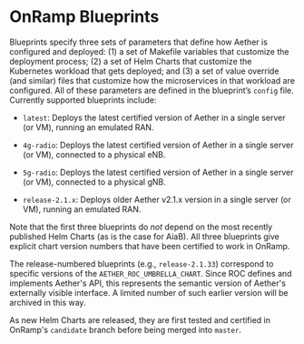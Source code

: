 OnRamp Blueprints
===============

Blueprints specify three sets of parameters that define how
Aether is configured and deployed: (1) a set of Makefile
variables that customize the deployment process; (2) a set
of Helm Charts that customize the Kubernetes workload that
gets deployed; and (3) a set of value override (and similar)
files that customize how the microservices in that workload
are configured. All of these parameters are defined in the
blueprint’s ``config`` file. Currently supported blueprints
include:

* ``latest``: Deploys the latest certified version of Aether in a
   single server (or VM), running an emulated RAN. 

* ``4g-radio``: Deploys the latest certified version of Aether in
   a single server (or VM), connected to a physical eNB. 

* ``5g-radio``: Deploys the latest certified version of Aether in
   a single server (or VM), connected to a physical gNB. 

* ``release-2.1.x``: Deploys older Aether v2.1.x version in a single
    server (or VM), running an emulated RAN.

Note that the first three blueprints do *not* depend on the most
recently published Helm Charts (as is the case for AiaB). All three
blueprints give explicit chart version numbers that have been
certified to work in OnRamp.

The release-numbered blueprints (e.g., ``release-2.1.33``) correspond
to specific versions of the ``AETHER_ROC_UMBRELLA_CHART``.
Since ROC defines and implements Aether's API, this represents the
semantic version of Aether's externally visible interface. A limited
number of such earlier version will be archived in this way.

As new Helm Charts are released, they are first tested and certified in
OnRamp's ``candidate`` branch before being merged into ``master``.

